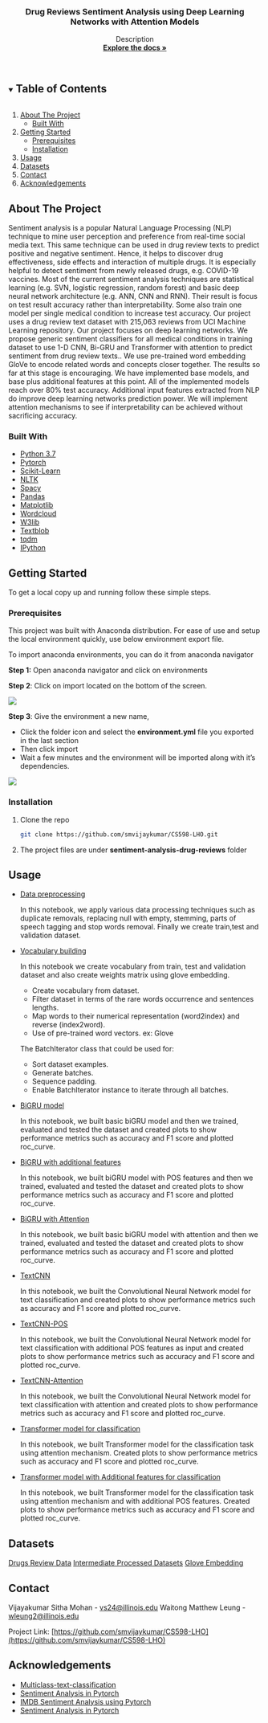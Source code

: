   
<br />
<p align="center">
  <h3 align="center">Drug Reviews Sentiment Analysis using Deep Learning Networks with Attention Models</h3>

  <p align="center">
    Description
    <br />
    <a href="https://github.com/smvijaykumar/CS598-LHO"><strong>Explore the docs »</strong></a>
    <br />
    <br />
 
  </p>
</p>

<!-- TABLE OF CONTENTS -->
<details open="open">
  <summary><h2 style="display: inline-block">Table of Contents</h2></summary>
  <ol>
    <li>
      <a href="#about-the-project">About The Project</a>
      <ul>
        <li><a href="#built-with">Built With</a></li>
      </ul>
    </li>
    <li>
      <a href="#getting-started">Getting Started</a>
      <ul>
        <li><a href="#prerequisites">Prerequisites</a></li>
        <li><a href="#installation">Installation</a></li>
      </ul>
    </li>
    <li><a href="#usage">Usage</a></li>
    <li><a href="#dataset">Datasets</li>  
    <li><a href="#contact">Contact</a></li>
    <li><a href="#acknowledgements">Acknowledgements</a></li>
  </ol>
</details>



<!-- ABOUT THE PROJECT -->
## About The Project

Sentiment analysis is a popular Natural Language Processing (NLP) technique to mine user perception and preference from real-time social media text. This same technique can be used in drug review texts to predict positive and negative sentiment. Hence, it helps to discover drug effectiveness, side effects and interaction of multiple drugs. It is especially helpful to detect sentiment from newly released drugs, e.g. COVID-19 vaccines. Most of the current sentiment analysis techniques are statistical learning (e.g. SVN, logistic regression, random forest) and basic deep neural network architecture (e.g. ANN, CNN and RNN). Their result is focus on test result accuracy rather than interpretability. Some also train one model per single medical condition to increase test accuracy. Our project uses a drug review text dataset with 215,063 reviews from UCI Machine Learning repository. Our project focuses on deep learning networks. We propose generic sentiment classifiers for all medical conditions in training dataset to use 1-D CNN, Bi-GRU and Transformer with attention to predict sentiment from drug review texts.. We use pre-trained word embedding GloVe to encode related words and concepts closer together. The results so far at this stage is encouraging. We have implemented base models, and base plus additional features at this point. All of the implemented models reach over 80% test accuracy. Additional input features extracted from NLP do improve deep learning networks prediction power. We will implement attention mechanisms to see if interpretability can be achieved without sacrificing accuracy.


### Built With

* [Python 3.7]()
* [Pytorch]()
* [Scikit-Learn]()
* [NLTK]()
* [Spacy]()
* [Pandas]()
* [Matplotlib]()
* [Wordcloud]()
* [W3lib]()
* [Textblob]()
* [tqdm]()
* [IPython]()



<!-- GETTING STARTED -->
## Getting Started

To get a local copy up and running follow these simple steps.

### Prerequisites

This project was built with Anaconda distribution. For ease of use and setup the local environment quickly, use below environment export file.

To import anaconda environments, you can do it from anaconda navigator

**Step 1:**  Open anaconda navigator and click on environments

**Step 2**: Click on import located on the bottom of the screen.

![](https://i0.wp.com/evidencen.com/wp-content/uploads/2020/07/image-4.png?resize=302%2C85&ssl=1)

**Step 3**: Give the environment a new name,

-   Click the folder icon and select the  **environment.yml** file you exported in the last section
-   Then click import
-   Wait a few minutes and the environment will be imported along with it’s dependencies.

![](https://i2.wp.com/evidencen.com/wp-content/uploads/2020/07/image-5.png?resize=457%2C191&ssl=1)


### Installation

1. Clone the repo
   ```sh
   git clone https://github.com/smvijaykumar/CS598-LHO.git
   ```
2. The project files are under **sentiment-analysis-drug-reviews** folder



<!-- USAGE EXAMPLES -->
## Usage

-   [Data preprocessing](https://nbviewer.jupyter.org/github/smvijaykumar/CS598-LHO/blob/main/sentiment-analysis-drug-reviews/1_data_processing.ipynb)
    
    In this notebook, we apply various data processing techniques such as duplicate removals, replacing null with empty, stemming, parts of speech tagging and stop words removal. Finally we create train,test and validation dataset.
    
-   [Vocabulary building](https://nbviewer.jupyter.org/github/smvijaykumar/CS598-LHO/blob/main/sentiment-analysis-drug-reviews/2_vocabulary.ipynb)
    
    In this notebook we create vocabulary from train, test and validation dataset and also create weights matrix using glove embedding.
    -   Create vocabulary from dataset.
    -   Filter dataset in terms of the rare words occurrence and sentences lengths.
    -   Map words to their numerical representation (word2index) and reverse (index2word).
    -   Use of pre-trained word vectors. ex: Glove
    
    The BatchIterator class that could be used for:
    
    -   Sort dataset examples.
    -   Generate batches.
    -   Sequence padding.
    -   Enable BatchIterator instance to iterate through all batches.
    
-   [BiGRU model](https://nbviewer.jupyter.org/github/smvijaykumar/CS598-LHO/blob/main/sentiment-analysis-drug-reviews/3_biGRU.ipynb)
    
    In this notebook, we built basic biGRU model and then we trained, evaluated and tested the dataset and created plots to show performance metrics such as accuracy and F1 score and plotted roc_curve.
    
-   [BiGRU with additional features](https://nbviewer.jupyter.org/github/smvijaykumar/CS598-LHO/blob/main/sentiment-analysis-drug-reviews/4_biGRU_with_additional_features.ipynb)
    
    In this notebook, we built  biGRU model with POS features and then we trained, evaluated and tested the dataset and created plots to show performance metrics such as accuracy and F1 score and plotted roc_curve.
   
-   [BiGRU with Attention](https://nbviewer.jupyter.org/github/smvijaykumar/CS598-LHO/blob/main/sentiment-analysis-drug-reviews/3_biGRU_with_attention.ipynb)
    
    In this notebook, we built basic biGRU model with attention and then we trained, evaluated and tested the dataset and created plots to show performance metrics such as accuracy and F1 score and plotted roc_curve.
        
-   [TextCNN](https://nbviewer.jupyter.org/github/smvijaykumar/CS598-LHO/blob/main/sentiment-analysis-drug-reviews/5_TextCNN.ipynb)
    
    In this notebook, we built the Convolutional Neural Network model for text classification and created plots to show performance metrics such as accuracy and F1 score and plotted roc_curve.
    
-   [TextCNN-POS](https://nbviewer.jupyter.org/github/smvijaykumar/CS598-LHO/blob/main/sentiment-analysis-drug-reviews/5_TextCNN-POS.ipynb)
    
    In this notebook, we built the Convolutional Neural Network model for text classification with additional POS features as input and created plots to show performance metrics such as accuracy and F1 score and plotted roc_curve.

-   [TextCNN-Attention](https://nbviewer.jupyter.org/github/smvijaykumar/CS598-LHO/blob/main/sentiment-analysis-drug-reviews/5_TextCNN_with_attention.ipynb)
    
    In this notebook, we built the Convolutional Neural Network model for text classification with attention and created plots to show performance metrics such as accuracy and F1 score and plotted roc_curve.
        
-   [Transformer model for classification](https://nbviewer.jupyter.org/github/smvijaykumar/CS598-LHO/blob/main/sentiment-analysis-drug-reviews/6_Transformer.ipynb)
    
    In this notebook, we built Transformer model for the classification task using attention mechanism. Created plots to show performance metrics such as accuracy and F1 score and plotted roc_curve.

-   [Transformer model with Additional features for classification](https://nbviewer.jupyter.org/github/smvijaykumar/CS598-LHO/blob/main/sentiment-analysis-drug-reviews/6_Transformer-WithAdditionalFeatures.ipynb)
    
    In this notebook, we built Transformer model for the classification task using attention mechanism and with additional POS features. Created plots to show performance metrics such as accuracy and F1 score and plotted roc_curve.
 
 <!-- Datasets -->
## Datasets
   [Drugs Review Data](https://archive.ics.uci.edu/ml/datasets/Drug+Review+Dataset+%28Drugs.com%29#)
   [Intermediate Processed Datasets](https://drive.google.com/drive/folders/1rfHxEKoDVghEv4hiTvyNXby3Ld_FKdv8?usp=sharing)
   [Glove Embedding](https://drive.google.com/drive/folders/1jXjWDqUjtKWmny90_W-S6LSr39Sp2I_V?usp=sharing)
   
<!-- CONTACT -->
## Contact

Vijayakumar Sitha Mohan - vs24@illinois.edu
Waitong Matthew Leung - wleung2@illinois.edu

Project Link: [https://github.com/smvijaykumar/CS598-LHO](https://github.com/smvijaykumar/CS598-LHO)

<!-- ACKNOWLEDGEMENTS -->
## Acknowledgements

* [Multiclass-text-classification](https://www.kaggle.com/mlwhiz/multiclass-text-classification-pytorch)
* [Sentiment Analysis in Pytorch](https://github.com/bentrevett/pytorch-sentiment-analysis)
* [IMDB Sentiment Analysis using Pytorch](https://github.com/iArunava/IMDB-Sentiment-Analysis-using-PyTorch)
* [Sentiment Analysis in Pytorch](https://github.com/radoslawkrolikowski/sentiment-analysis-pytorch)


<!-- MARKDOWN LINKS & IMAGES -->
<!-- https://www.markdownguide.org/basic-syntax/#reference-style-links -->
[contributors-shield]: https://img.shields.io/github/contributors/smvijaykumar/repo.svg?style=for-the-badge
[contributors-url]: https://github.com/smvijaykumar/repo/graphs/contributors
[forks-shield]: https://img.shields.io/github/forks/smvijaykumar/repo.svg?style=for-the-badge
[forks-url]: https://github.com/smvijaykumar/repo/network/members
[stars-shield]: https://img.shields.io/github/stars/smvijaykumar/repo.svg?style=for-the-badge
[stars-url]: https://github.com/smvijaykumar/repo/stargazers
[issues-shield]: https://img.shields.io/github/issues/smvijaykumar/repo.svg?style=for-the-badge
[issues-url]: https://github.com/smvijaykumar/repo/issues
[license-shield]: https://img.shields.io/github/license/smvijaykumar/repo.svg?style=for-the-badge
[license-url]: https://github.com/smvijaykumar/repo/blob/master/LICENSE.txt
[linkedin-shield]: https://img.shields.io/badge/-LinkedIn-black.svg?style=for-the-badge&logo=linkedin&colorB=555
[linkedin-url]: https://linkedin.com/in/smvijaykumar
